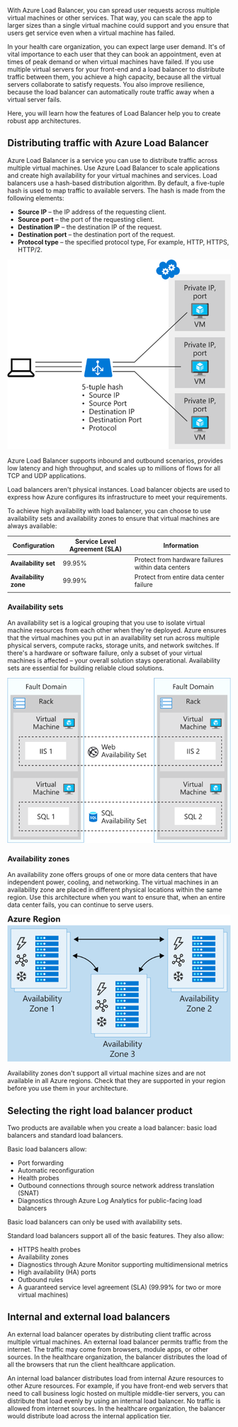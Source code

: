 With Azure Load Balancer, you can spread user requests across multiple virtual machines or other services. That way, you can scale the app to larger sizes than a single virtual machine could support and you ensure that users get service even when a virtual machine has failed.

In your health care organization, you can expect large user demand. It's of vital importance to each user that they can book an appointment, even at times of peak demand or when virtual machines have failed. If you use multiple virtual servers for your front-end and a load balancer to distribute traffic between them, you achieve a high capacity, because all the virtual servers collaborate to satisfy requests. You also improve resilience, because the load balancer can automatically route traffic away when a virtual server fails.

Here, you will learn how the features of Load Balancer help you to create robust app architectures.

## Distributing traffic with Azure Load Balancer

Azure Load Balancer is a service you can use to distribute traffic across multiple virtual machines. Use Azure Load Balancer to scale applications and create high availability for your virtual machines and services. Load balancers use a hash-based distribution algorithm. By default, a five-tuple hash is used to map traffic to available servers. The hash is made from the following elements:

- **Source IP** – the IP address of the requesting client.
- **Source port** – the port of the requesting client.
- **Destination IP** – the destination IP of the request.
- **Destination port** – the destination port of the request.
- **Protocol type** – the specified protocol type, For example, HTTP, HTTPS, HTTP/2.

![Overview of Load Balancer](../media/2-load-balancer-distribution.svg)

Azure Load Balancer supports inbound and outbound scenarios, provides low latency and high throughput, and scales up to millions of flows for all TCP and UDP applications.

Load balancers aren't physical instances. Load balancer objects are used to express how Azure configures its infrastructure to meet your requirements.

To achieve high availability with load balancer, you can choose to use availability sets and availability zones to ensure that virtual machines are always available:

| Configuration | Service Level Agreement (SLA) | Information |
| ------------- | --- | ----------- |
| **Availability set** |  99.95% | Protect from hardware failures within data centers |
| **Availability zone** |  99.99% | Protect from entire data center failure |
| | |

### Availability sets

An availability set is a logical grouping that you use to isolate virtual machine resources from each other when they're deployed. Azure ensures that the virtual machines you put in an availability set run across multiple physical servers, compute racks, storage units, and network switches. If there's a hardware or software failure, only a subset of your virtual machines is affected – your overall solution stays operational. Availability sets are essential for building reliable cloud solutions.

![Overview of Availability Sets](../media/2-availability-sets.svg)

### Availability zones

An availability zone offers groups of one or more data centers that have independent power, cooling, and networking. The virtual machines in an availability zone are placed in different physical locations within the same region. Use this architecture when you want to ensure that, when an entire data center fails, you can continue to serve users.

![Overview of Availability Zones](../media/2-az-graphic-two.svg)

Availability zones don't support all virtual machine sizes and are not available in all Azure regions. Check that they are supported in your region before you use them in your architecture.

## Selecting the right load balancer product

Two products are available when you create a load balancer: basic load balancers and standard load balancers.

Basic load balancers allow:

- Port forwarding
- Automatic reconfiguration
- Health probes
- Outbound connections through source network address translation (SNAT)
- Diagnostics through Azure Log Analytics for public-facing load balancers

Basic load balancers can only be used with availability sets.

Standard load balancers support all of the basic features. They also allow:

- HTTPS health probes
- Availability zones
- Diagnostics through Azure Monitor supporting multidimensional metrics
- High availability (HA) ports
- Outbound rules
- A guaranteed service level agreement (SLA) (99.99% for two or more virtual machines)

## Internal and external load balancers

An external load balancer operates by distributing client traffic across multiple virtual machines. An external load balancer permits traffic from the internet. The traffic may come from browsers, module apps, or other sources. In the healthcare organization, the balancer distributes the load of all the browsers that run the client healthcare application.

An internal load balancer distributes load from internal Azure resources to other Azure resources. For example, if you have front-end web servers that need to call business logic hosted on multiple middle-tier servers, you can distribute that load evenly by using an internal load balancer. No traffic is allowed from internet sources. In the healthcare organization, the balancer would distribute load across the internal application tier.
